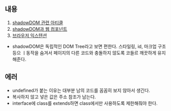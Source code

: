 ## 내용

1. [shadowDOM 관련 아티클](https://nuli.navercorp.com/community/article/1133158)
2. [shadowDOM과 웹 컴포넌트](https://leeproblog.tistory.com/185)
3. [브라우저 익스텐션](https://developer.mozilla.org/en-US/docs/Mozilla/Add-ons/WebExtensions/Background_scripts)

- shadowDOM은 독립적인 DOM Tree라고 보면 편한다. 스타일링, id, 마크업 구조 등으 ㅣ동작을 숨겨서 페이지의 다른 코드와 충돌하지 않도록 코들르 깨끗하게 유지해준다.

## 에러

- undefined가 붙는 이유는 대부분 남의 코드를 꼼꼼히 보지 않아서 생긴다.
- 복사하지 않고 넣은 값은 주소 참조가 남는다.
- interface에 class를 extends하면 class에서만 사용하도록 제한해줘야 한다.
